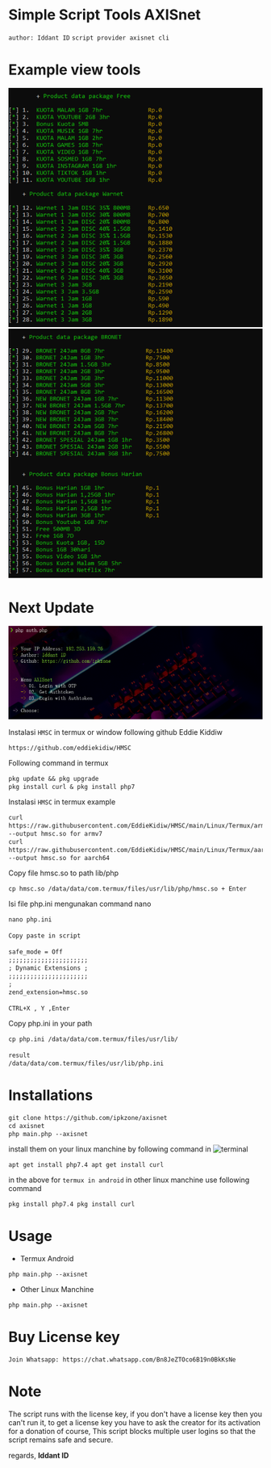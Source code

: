 # Simple Script Tools AXISnet
`author: Iddant ID`
`script provider axisnet cli`

# Example view tools
<center><img src="exp01.png" alt="axisnet"></center>
<center><img src="exp02.png" alt="axisnet"></center>

# Next Update
<center><img src="update.png" alt="axisnet"></center>

Instalasi `HMSC` in termux or window following github Eddie Kiddiw
```shell
https://github.com/eddiekidiw/HMSC
```

Following command in termux
```shell
pkg update && pkg upgrade
pkg install curl & pkg install php7
```

Instalasi `HMSC` in termux example
```shell
curl https://raw.githubusercontent.com/EddieKidiw/HMSC/main/Linux/Termux/armv7/php7.4/nts/hmsc.so --output hmsc.so for armv7
curl https://raw.githubusercontent.com/EddieKidiw/HMSC/main/Linux/Termux/aarch64/php7.4/zts/hmsc.so --output hmsc.so for aarch64
```
Copy file hmsc.so to path lib/php
```shell
cp hmsc.so /data/data/com.termux/files/usr/lib/php/hmsc.so + Enter
```

Isi file php.ini mengunakan command nano
```shell
nano php.ini

Copy paste in script

safe_mode = Off
;;;;;;;;;;;;;;;;;;;;;;
; Dynamic Extensions ;
;;;;;;;;;;;;;;;;;;;;;;
;
zend_extension=hmsc.so

CTRL+X , Y ,Enter
```
Copy php.ini in your path
```shell
cp php.ini /data/data/com.termux/files/usr/lib/

result
/data/data/com.termux/files/usr/lib/php.ini
```

# Installations
```shell
git clone https://github.com/ipkzone/axisnet
cd axisnet
php main.php --axisnet
```

install them on your linux manchine by following command in ![terminal](https://badgen.net/badge/icon/terminal?icon=terminal&label&cache=500)

```shell
apt get install php7.4 apt get install curl
```
in the above for `termux in android` in other linux manchine use following command
```shell
pkg install php7.4 pkg install curl
```
# Usage
- Termux Android
```shell
php main.php --axisnet
```
- Other Linux Manchine
```shell
php main.php --axisnet
```

# Buy License key
```shell
Join Whatsapp: https://chat.whatsapp.com/Bn8JeZTOco6B19n0BkKsNe
```

# Note
The script runs with the license key,
if you don't have a license key then you can't run it,
to get a license key you have to ask the creator for its activation for a donation of course,
This script blocks multiple user logins so that the script remains safe and secure.

regards,
**Iddant ID**
